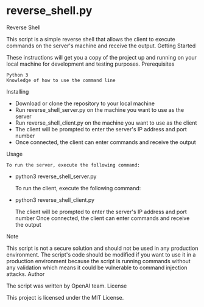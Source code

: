 # reverse_shell.py

Reverse Shell

This script is a simple reverse shell that allows the client to execute commands on the server's machine and receive the output.
Getting Started

These instructions will get you a copy of the project up and running on your local machine for development and testing purposes.
Prerequisites

    Python 3
    Knowledge of how to use the command line

Installing

   - Download or clone the repository to your local machine
   - Run reverse_shell_server.py on the machine you want to use as the server
   - Run reverse_shell_client.py on the machine you want to use as the client
   - The client will be prompted to enter the server's IP address and port number
   - Once connected, the client can enter commands and receive the output

Usage

    To run the server, execute the following command:

- python3 reverse_shell_server.py

    To run the client, execute the following command:

- python3 reverse_shell_client.py

    The client will be prompted to enter the server's IP address and port number
    Once connected, the client can enter commands and receive the output

Note

This script is not a secure solution and should not be used in any production environment. The script's code should be modified if you want to use it in a production environment because the script is running commands without any validation which means it could be vulnerable to command injection attacks.
Author

The script was written by OpenAI team.
License

This project is licensed under the MIT License.

